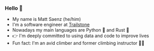 ### Hello :fox_face:

- My name is Matt Saenz (he/him)
- I'm a software engineer at [Trailstone](https://www.trailstonegroup.com)
- Nowadays my main languages are Python :snake: and Rust :crab:
- :point_right: I'm deeply committed to using data and code to improve lives
- Fun fact: I'm an avid climber and former climbing instructor :climbing_man:
